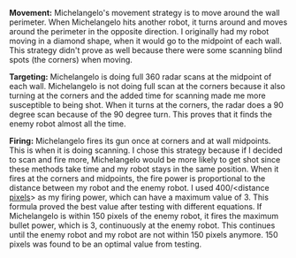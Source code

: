**Movement:** Michelangelo's movement strategy is to move around the wall perimeter.  When Michelangelo hits another robot, it turns around and moves around the perimeter in the opposite direction.  I originally had my robot moving in a diamond shape, when it would go to the midpoint of each wall.  This strategy didn't prove as well because there were some scanning blind spots (the corners) when moving.

**Targeting:** Michelangelo is doing full 360 radar scans at the midpoint of each wall.  Michelangelo is not doing full scan at the corners because it also turning at the corners and the added time for scanning made me more susceptible to being shot.  When it turns at the corners, the radar does a 90 degree scan because of the 90 degree turn.  This proves that it finds the enemy robot almost all the time.

**Firing:** Michelangelo fires its gun once at corners and at wall midpoints.  This is when it is doing scanning.  I chose this strategy because if I decided to scan and fire more, Michelangelo would be more likely to get shot since these methods take time and my robot stays in the same position.  When it fires at the corners and midpoints, the fire power is proportional to the distance between my robot and the enemy robot.  I used 400/<distance [pixels](pixels.md)> as my firing power, which can have a maximum value of 3.  This formula proved the best value after testing with different equations.  If Michelangelo is within 150 pixels of the enemy robot, it fires the maximum bullet power, which is 3, continuously at the enemy robot.  This continues until the enemy robot and my robot are not within 150 pixels anymore.  150 pixels was found to be an optimal value from testing.